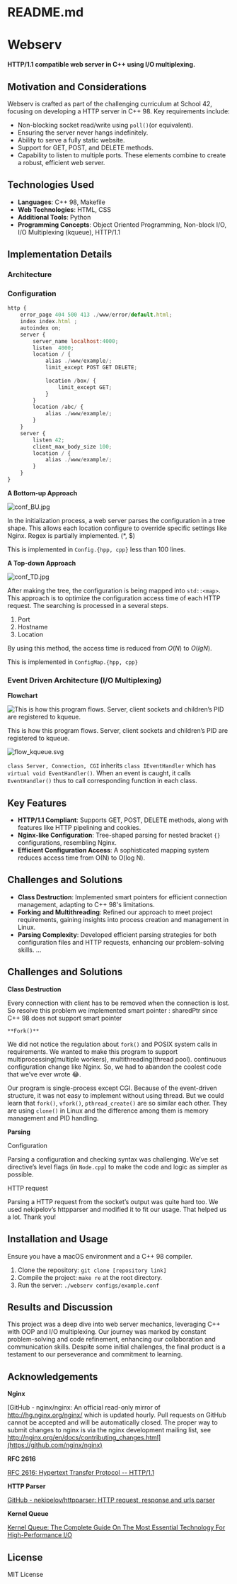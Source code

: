 # README.md

# Webserv

**HTTP/1.1 compatible web server in C++ using I/O multiplexing.**

## Motivation and Considerations

Webserv is crafted as part of the challenging curriculum at School 42, focusing on developing a HTTP server in C++ 98. Key requirements include:

- Non-blocking socket read/write using `poll()`(or equivalent).
- Ensuring the server never hangs indefinitely.
- Ability to serve a fully static website.
- Support for GET, POST, and DELETE methods.
- Capability to listen to multiple ports.
These elements combine to create a robust, efficient web server.

## Technologies Used

- **Languages**: C++ 98, Makefile
- **Web Technologies**: HTML, CSS
- **Additional Tools**: Python
- **Programming Concepts**: Object Oriented Programming, Non-block I/O, I/O Multiplexing (kqueue), HTTP/1.1

## Implementation Details

### Architecture

### Configuration

```jsx
http {
	error_page 404 500 413 ./www/error/default.html;
	index index.html ;
	autoindex on;
	server {
		server_name localhost:4000;
		listen  4000;
		location / {
			alias ./www/example/;
			limit_except POST GET DELETE;
			
			location /box/ {
				limit_except GET;
			}
		}
		location /abc/ {
			alias ./www/example/;
		}
	}
	server {
		listen 42;
		client_max_body_size 100;
		location / {
			alias ./www/example/;
		}
	}
}
```

**A Bottom-up Approach**

![conf_BU.jpg](iamges/conf_BU.jpg)

In the initialization process, a web server parses the configuration in a tree shape. This allows each location configure to override specific settings like Nginx. Regex is partially implemented. (*, $)

This is implemented in `Config.{hpp, cpp}` less than 100 lines.

**A Top-down Approach**

![conf_TD.jpg](images/conf_TD.jpg)

After making the tree, the configuration is being mapped into `std::<map>`. This approach is to optimize the configuration access time of each HTTP request. The searching is processed in a several steps. 

1. Port
2. Hostname
3. Location

By using this method, the access time is reduced from $O(N)$ to $O(lg  N)$. 

This is implemented in `ConfigMap.{hpp, cpp}`

### Event Driven Architecture (I/O Multiplexing)

**Flowchart**

![This is how this program flows. Server, client sockets and children’s PID are registered to kqueue. ](images/flow_normal.svg)

This is how this program flows. Server, client sockets and children’s PID are registered to kqueue. 

![flow_kqueue.svg](images/flow_kqueue.svg)

`class Server, Connection, CGI` inherits `class IEventHandler` which has `virtual void EventHandler()`. When an event is caught, it calls `EventHandler()` thus to call corresponding function in each class.

## Key Features

- **HTTP/1.1 Compliant**: Supports GET, POST, DELETE methods, along with features like HTTP pipelining and cookies.
- **Nginx-like Configuration**: Tree-shaped parsing for nested bracket `{}` configurations, resembling Nginx.
- **Efficient Configuration Access**: A sophisticated mapping system reduces access time from O(N) to O(log N).

## Challenges and Solutions

- **Class Destruction**: Implemented smart pointers for efficient connection management, adapting to C++ 98's limitations.
- **Forking and Multithreading**: Refined our approach to meet project requirements, gaining insights into process creation and management in Linux.
- **Parsing Complexity**: Developed efficient parsing strategies for both configuration files and HTTP requests, enhancing our problem-solving skills.
...

## Challenges and Solutions

**Class Destruction**

Every connection with client has to be removed when the connection is lost. So resolve this problem we implemented smart pointer : sharedPtr since C++ 98 does not support smart pointer

`**Fork()**`

We did not notice the regulation about `fork()` and POSIX system calls in requirements. We wanted to make this program to support multiprocessing(multiple workers), multithreading(thread pool). continuous configuration change like Nginx. So, we had to abandon the coolest code that we’ve ever wrote 😂. 

Our program is single-process except CGI. Because of the event-driven structure, it was not easy to implement without using thread. But we could learn that `fork()`, `vfork()`, `pthread_create()` are so similar each other. They are using `clone()` in Linux and the difference among them is memory management and PID handling.

**Parsing**

Configuration

Parsing a configuration and checking syntax was challenging. We’ve set directive’s level flags (in `Node.cpp`) to make the code and logic as simpler as possible.

HTTP request

Parsing a HTTP request from the socket’s output was quite hard too. We used nekipelov’s httpparser and modified it to fit our usage. That helped us a lot. Thank you!

## Installation and Usage

Ensure you have a macOS environment and a C++ 98 compiler.

1. Clone the repository: `git clone [repository link]`
2. Compile the project: `make re` at the root directory.
3. Run the server: `./webserv configs/example.conf`


## Results and Discussion

This project was a deep dive into web server mechanics, leveraging C++ with OOP and I/O multiplexing. Our journey was marked by constant problem-solving and code refinement, enhancing our collaboration and communication skills. Despite some initial challenges, the final product is a testament to our perseverance and commitment to learning.

## Acknowledgements

**Nginx**

[GitHub - nginx/nginx: An official read-only mirror of http://hg.nginx.org/nginx/ which is updated hourly. Pull requests on GitHub cannot be accepted and will be automatically closed. The proper way to submit changes to nginx is via the nginx development mailing list, see http://nginx.org/en/docs/contributing_changes.html](https://github.com/nginx/nginx)

**RFC 2616**

[RFC 2616: Hypertext Transfer Protocol -- HTTP/1.1](https://datatracker.ietf.org/doc/html/rfc2616)

**HTTP Parser**

[GitHub - nekipelov/httpparser: HTTP request, response and urls parser](https://github.com/nekipelov/httpparser)

**Kernel Queue**

[Kernel Queue: The Complete Guide On The Most Essential Technology For High-Performance I/O](https://habr.com/en/articles/600123/)

## License

MIT License
